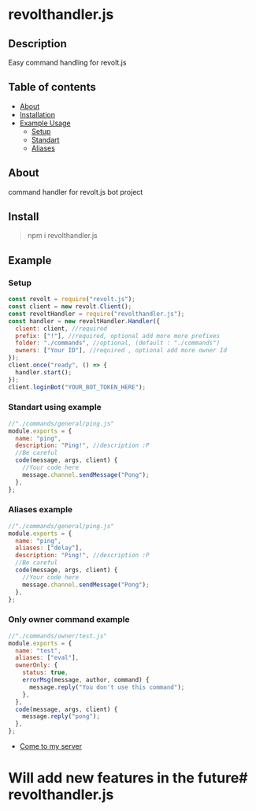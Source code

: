 # revolthandler.js

## Description

Easy command handling for revolt.js

## Table of contents

- [About](#about)
- [Installation](#install)
- [Example Usage](#example)
  - [Setup](#setup)
  - [Standart](#standart-using-example)
  - [Aliases](#aliases-example)

## About

command handler for revolt.js bot project

## Install

> npm i revolthandler.js

## Example

### Setup

```js
const revolt = require("revolt.js");
const client = new revolt.Client();
const revoltHandler = require("revolthandler.js");
const handler = new revoltHandler.Handler({
  client: client, //required
  prefix: ["!"], //required, optional add more more prefixes
  folder: "./commands", //optional, (default : "./commands")
  owners: ["Your ID"], //required , optional add more owner Id
});
client.once("ready", () => {
  handler.start();
});
client.loginBot("YOUR_BOT_TOKEN_HERE");
```

### Standart using example

```js
//"./commands/general/ping.js"
module.exports = {
  name: "ping",
  description: "Ping!", //description :P
  //Be careful
  code(message, args, client) {
    //Your code here
    message.channel.sendMessage("Pong");
  },
};
```

### Aliases example

```js
//"./commands/general/ping.js"
module.exports = {
  name: "ping",
  aliases: ["delay"],
  description: "Ping!", //description :P
  //Be careful
  code(message, args, client) {
    //Your code here
    message.channel.sendMessage("Pong");
  },
};
```

### Only owner command example

```js
//"./commands/owner/test.js"
module.exports = {
  name: "test",
  aliases: ["eval"],
  ownerOnly: {
    status: true,
    errorMsg(message, author, command) {
      message.reply("You don't use this command");
    },
  },
  code(message, args, client) {
    message.reply("pong");
  },
};
```


- [Come to my server](https://rvlt.gg/zrmFWtJz)

# Will add new features in the future# revolthandler.js
